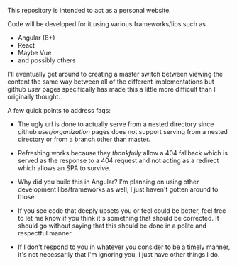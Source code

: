 This repository is intended to act as a personal website.

Code will be developed for it using various frameworks/libs such as
* Angular (8+)
* React
* Maybe Vue
* and possibly others

I'll eventually get around to creating a master switch between viewing the content the same way between all of the different implementations but github *user* pages specifically has made this a little more difficult than I originally thought.

A few quick points to address faqs:
* The ugly url is done to actually serve from a nested directory since github *user/organization* pages does not support serving from a nested directory or from a branch other than master.

* Refreshing works because they *thankfully* allow a 404 fallback which is served as the response to a 404 request and not acting as a redirect which allows an SPA to survive.

* Why did you build this in Angular? I'm planning on using other development libs/frameworks as well, I just haven't gotten around to those.

* If you see code that deeply upsets you or feel could be better, feel free to let me know if you think it's something that should be corrected. It should go without saying that this should be done in a polite and respectful manner.

* If I don't respond to you in whatever you consider to be a timely manner, it's not necessarily that I'm ignoring you, I just have other things I do.